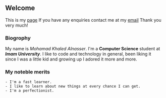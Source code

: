 ## Welcome

This is my [page](https://github.com/Mohamadns/repository/blob/master/index.md) If you have any enquiries contact me at my [email](mkns9000@gmail.com) Thank you very much! 


### Biogrophy

My name is _Mohamad Khaled Alnasser_. I'm a **Computer Science** student at **_Imam University_**. I like to code and technology in general, been liking it since I was a little kid and growing up I adored it more and more.

### My noteble merits
```
- I'm a fast learner.
- I like to learn about new things at every chance I can get.
- I'm a perfectionist.
```
